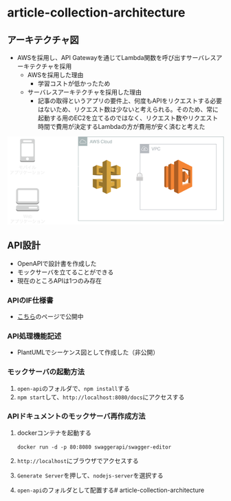# article-collection-architecture

## アーキテクチャ図
* AWSを採用し、API Gatewayを通じてLambda関数を呼び出すサーバレスアーキテクチャを採用
  * AWSを採用した理由
    * 学習コストが低かったため
  * サーバレスアーキテクチャを採用した理由
    * 記事の取得というアプリの要件上、何度もAPIをリクエストする必要はないため、リクエスト数は少ないと考えられる。そのため、常に起動する用のEC2を立てるのではなく、リクエスト数やリクエスト時間で費用が決定するLambdaの方が費用が安く済むと考えた

![](./assets/architecture.png)

## API設計
* OpenAPIで設計書を作成した
* モックサーバを立てることができる
* 現在のところAPIは1つのみ存在

### APIのIF仕様書
* [こちら](https://kamimi01.github.io/article-collection-architecture/dist/index.html)のページで公開中

### API処理機能記述
* PlantUMLでシーケンス図として作成した（非公開）

### モックサーバの起動方法
1. `open-api`のフォルダで、`npm install`する
2. `npm start`して、`http://localhost:8080/docs`にアクセスする

### APIドキュメントのモックサーバ再作成方法
1. dockerコンテナを起動する

   `docker run -d -p 80:8080 swaggerapi/swagger-editor`

1. `http://localhost`にブラウザでアクセスする
2. `Generate Server`を押して、`nodejs-server`を選択する
3. `open-api`のフォルダとして配置する# article-collection-architecture
